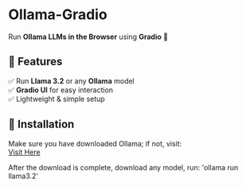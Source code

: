 # Ollama-Gradio
Run **Ollama LLMs in the Browser** using **Gradio** 🚀  

## 📌 Features  
✅ Run **Llama 3.2** or any **Ollama** model  
✅ **Gradio UI** for easy interaction  
✅ Lightweight & simple setup  

## 🔧 Installation  
Make sure you have downloaded Ollama; if not, visit:  
<a href="https://ollama.com/download" target="_blank">Visit Here</a>  

After the download is complete, download any model, run: 'ollama run llama3.2'

